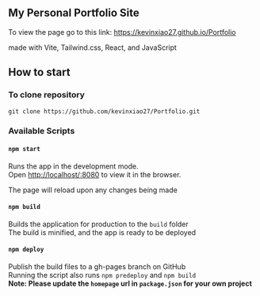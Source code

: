 ## My Personal Portfolio Site

To view the page go to this link:
https://kevinxiao27.github.io/Portfolio

made with Vite, Tailwind.css, React, and JavaScript

## How to start

### To clone repository

`git clone https://github.com/kevinxiao27/Portfolio.git`

### Available Scripts

#### `npm start`

Runs the app in the development mode.\
Open [http://localhost/:8080](http//localhost:8080) to view it in the browser.

The page will reload upon any changes being made

#### `npm build`

Builds the application for production to the `build` folder\
The build is minified, and the app is ready to be deployed

#### `npm deploy`

Publish the build files to a gh-pages branch on GitHub\
Running the script also runs `npm predeploy` and `npm build`\
**Note: Please update the `homepage` url in `package.json` for your own project**
